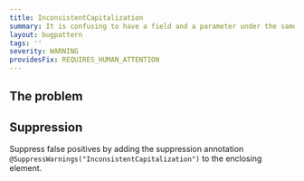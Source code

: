 ```yaml
---
title: InconsistentCapitalization
summary: It is confusing to have a field and a parameter under the same scope that differ only in capitalization.
layout: bugpattern
tags: ''
severity: WARNING
providesFix: REQUIRES_HUMAN_ATTENTION
---
```


<!--
*** AUTO-GENERATED, DO NOT MODIFY ***
To make changes, edit the @BugPattern annotation or the explanation in docs/bugpattern.
-->

## The problem


## Suppression
Suppress false positives by adding the suppression annotation `@SuppressWarnings("InconsistentCapitalization")` to the enclosing element.
